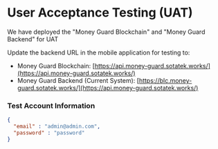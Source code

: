 # User Acceptance Testing (UAT)

We have deployed the "Money Guard Blockchain" and "Money Guard Backend" for UAT

Update the backend URL in the mobile application for testing to:

* Money Guard Blockchain: [https://api.money-guard.sotatek.works/](https://api.money-guard.sotatek.works/)
* Money Guard Backend (Current System): [https://blc.money-guard.sotatek.works/](https://api.money-guard.sotatek.works/)

### Test Account Information

```json
{
  "email" : "admin@admin.com",
  "password" : "password"
}
```







